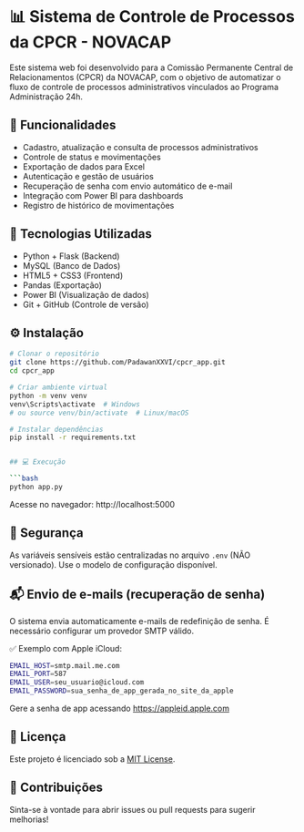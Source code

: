 # 📊 Sistema de Controle de Processos da CPCR - NOVACAP

Este sistema web foi desenvolvido para a Comissão Permanente Central de Relacionamentos (CPCR) da NOVACAP, com o objetivo de automatizar o fluxo de controle de processos administrativos vinculados ao Programa Administração 24h.

## 🚀 Funcionalidades

- Cadastro, atualização e consulta de processos administrativos
- Controle de status e movimentações
- Exportação de dados para Excel
- Autenticação e gestão de usuários
- Recuperação de senha com envio automático de e-mail
- Integração com Power BI para dashboards
- Registro de histórico de movimentações

## 🧱 Tecnologias Utilizadas

- Python + Flask (Backend)
- MySQL (Banco de Dados)
- HTML5 + CSS3 (Frontend)
- Pandas (Exportação)
- Power BI (Visualização de dados)
- Git + GitHub (Controle de versão)

## ⚙️ Instalação

```bash
# Clonar o repositório
git clone https://github.com/PadawanXXVI/cpcr_app.git
cd cpcr_app

# Criar ambiente virtual
python -m venv venv
venv\Scripts\activate  # Windows
# ou source venv/bin/activate  # Linux/macOS

# Instalar dependências
pip install -r requirements.txt


## 💻 Execução

```bash
python app.py
```

Acesse no navegador: http://localhost:5000

## 🔐 Segurança

As variáveis sensíveis estão centralizadas no arquivo `.env` (NÃO versionado). Use o modelo de configuração disponível.

## 📬 Envio de e-mails (recuperação de senha)
O sistema envia automaticamente e-mails de redefinição de senha. É necessário configurar um provedor SMTP válido.


✅ Exemplo com Apple iCloud:
```bash
EMAIL_HOST=smtp.mail.me.com
EMAIL_PORT=587
EMAIL_USER=seu_usuario@icloud.com
EMAIL_PASSWORD=sua_senha_de_app_gerada_no_site_da_apple
```

Gere a senha de app acessando https://appleid.apple.com

## 📄 Licença

Este projeto é licenciado sob a [MIT License](LICENSE).

## 🤝 Contribuições

Sinta-se à vontade para abrir issues ou pull requests para sugerir melhorias!
